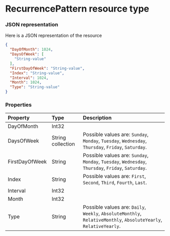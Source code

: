# RecurrencePattern resource type



### JSON representation

Here is a JSON representation of the resource

<!-- {
  "blockType": "resource",
  "optionalProperties": [

  ],
  "@odata.type": "microsoft.graph.recurrencepattern"
}-->

```json
{
  "DayOfMonth": 1024,
  "DaysOfWeek": [
    "String-value"
  ],
  "FirstDayOfWeek": "String-value",
  "Index": "String-value",
  "Interval": 1024,
  "Month": 1024,
  "Type": "String-value"
}

```
### Properties
| Property	   | Type	|Description|
|:---------------|:--------|:----------|
|DayOfMonth|Int32||
|DaysOfWeek|String collection| Possible values are: `Sunday`, `Monday`, `Tuesday`, `Wednesday`, `Thursday`, `Friday`, `Saturday`.|
|FirstDayOfWeek|String| Possible values are: `Sunday`, `Monday`, `Tuesday`, `Wednesday`, `Thursday`, `Friday`, `Saturday`.|
|Index|String| Possible values are: `First`, `Second`, `Third`, `Fourth`, `Last`.|
|Interval|Int32||
|Month|Int32||
|Type|String| Possible values are: `Daily`, `Weekly`, `AbsoluteMonthly`, `RelativeMonthly`, `AbsoluteYearly`, `RelativeYearly`.|

<!-- uuid: a45eaed3-2ab6-479e-b4cc-a0e56c081e2f
2015-10-25 12:52:19 UTC -->
<!-- {
  "type": "#page.annotation",
  "description": "RecurrencePattern resource",
  "keywords": "",
  "section": "documentation",
  "tocPath": ""
}-->